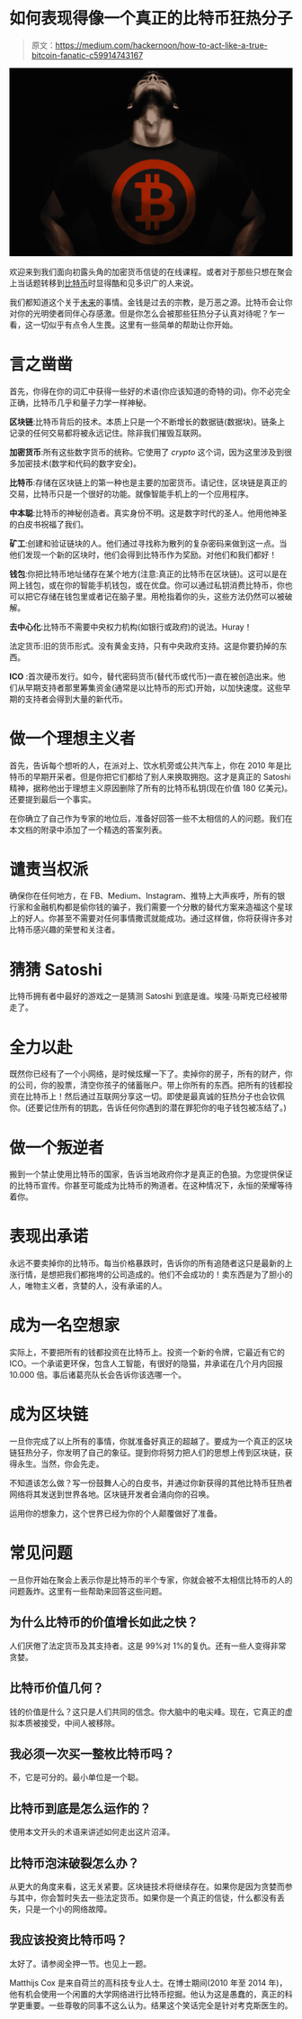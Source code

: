 # 如何表现得像一个真正的比特币狂热分子

> 原文：<https://medium.com/hackernoon/how-to-act-like-a-true-bitcoin-fanatic-c59914743167>

![](img/c4af7bcf6d7aefa3a223fef2f81fbf44.png)

欢迎来到我们面向初露头角的加密货币信徒的在线课程。或者对于那些只想在聚会上当话题转移到[比特币](https://hackernoon.com/tagged/bitcoin)时显得酷和见多识广的人来说。

我们都知道这个关于[未来](https://hackernoon.com/tagged/future)的事情。金钱是过去的宗教，是万恶之源。比特币会让你对你的光明使者同伴心存感激。但是你怎么会被那些狂热分子认真对待呢？乍一看，这一切似乎有点令人生畏。这里有一些简单的帮助让你开始。

# 言之凿凿

首先，你得在你的词汇中获得一些好的术语(你应该知道的奇特的词)。你不必完全正确，比特币几乎和量子力学一样神秘。

**区块链**:比特币背后的技术。本质上只是一个不断增长的数据链(数据块)。链条上记录的任何交易都将被永远记住。除非我们摧毁互联网。

**加密货币**:所有这些数字货币的统称。它使用了 *crypto* 这个词，因为这里涉及到很多加密技术(数学和代码的数字安全)。

**比特币**:存储在区块链上的第一种也是主要的加密货币。请记住，区块链是真正的交易，比特币只是一个很好的功能。就像智能手机上的一个应用程序。

**中本聪**:比特币的神秘创造者。真实身份不明。这是数字时代的圣人。他用他神圣的白皮书祝福了我们。

**矿工**:创建和验证链块的人。他们通过寻找称为散列的复杂密码来做到这一点。当他们发现一个新的区块时，他们会得到比特币作为奖励。对他们和我们都好！

**钱包**:你把比特币地址储存在某个地方(注意:真正的比特币在区块链)。这可以是在网上钱包，或在你的智能手机钱包，或在优盘。你可以通过私钥消费比特币，你也可以把它存储在钱包里或者记在脑子里。用枪指着你的头，这些方法仍然可以被破解。

**去中心化**:比特币不需要中央权力机构(如银行或政府)的说法。Huray！

法定货币:旧的货币形式。没有黄金支持，只有中央政府支持。这是你要扔掉的东西。

**ICO** :首次硬币发行。如今，替代密码货币(替代币或代币)一直在被创造出来。他们从早期支持者那里筹集资金(通常是以比特币的形式)开始，以加快速度。这些早期的支持者会得到大量的新代币。

# 做一个理想主义者

首先，告诉每个想听的人，在派对上、饮水机旁或公共汽车上，你在 2010 年是比特币的早期开采者。但是你把它们都给了别人来换取拥抱。这才是真正的 Satoshi 精神，据称他出于理想主义原因删除了所有的比特币私钥(现在价值 180 亿美元)。还要提到最后一个事实。

在你确立了自己作为专家的地位后，准备好回答一些不太相信的人的问题。我们在本文档的附录中添加了一个精选的答案列表。

# 谴责当权派

确保你在任何地方，在 FB、Medium、Instagram、推特上大声疾呼，所有的银行家和金融机构都是偷你钱的骗子，我们需要一个分散的替代方案来造福这个星球上的好人。你甚至不需要对任何事情撒谎就能成功。通过这样做，你将获得许多对比特币感兴趣的荣誉和关注者。

# 猜猜 Satoshi

比特币拥有者中最好的游戏之一是猜测 Satoshi 到底是谁。埃隆·马斯克已经被带走了。

# 全力以赴

既然你已经有了一个小网络，是时候炫耀一下了。卖掉你的房子，所有的财产，你的公司，你的股票，清空你孩子的储蓄账户。带上你所有的东西。把所有的钱都投资在比特币上！然后通过互联网分享这一切。即使是最真诚的狂热分子也会钦佩你。(还要记住所有的钥匙，告诉任何你遇到的潜在罪犯你的电子钱包被冻结了。)

# 做一个叛逆者

搬到一个禁止使用比特币的国家，告诉当地政府你才是真正的色狼。为您提供保证的比特币宣传。你甚至可能成为比特币的殉道者。在这种情况下，永恒的荣耀等待着你。

# 表现出承诺

永远不要卖掉你的比特币。每当价格暴跌时，告诉你的所有追随者这只是最新的上涨行情，是想把我们都拖垮的公司造成的。他们不会成功的！卖东西是为了胆小的人，唯物主义者，贪婪的人，没有承诺的人。

# 成为一名空想家

实际上，不要把所有的钱都投资在比特币上。投资一个新的令牌，它最近有它的 ICO。一个承诺更环保，包含人工智能，有很好的隐猫，并承诺在几个月内回报 10.000 倍。事后诸葛亮队长会告诉你该选哪一个。

# 成为区块链

一旦你完成了以上所有的事情，你就准备好真正的超越了。要成为一个真正的区块链狂热分子，你发明了自己的象征。提到你将努力把人们的思想上传到区块链，获得永生。当然，你会先走。

不知道该怎么做？写一份鼓舞人心的白皮书，并通过你新获得的其他比特币狂热者网络将其发送到世界各地。区块链开发者会涌向你的召唤。

运用你的想象力，这个世界已经为你的个人颠覆做好了准备。

# 常见问题

一旦你开始在聚会上表示你是比特币的半个专家，你就会被不太相信比特币的人的问题轰炸。这里有一些帮助来回答这些问题。

## **为什么比特币的价值增长如此之快？**

人们厌倦了法定货币及其支持者。这是 99%对 1%的复仇。还有一些人变得非常贪婪。

## **比特币价值几何？**

钱的价值是什么？这只是人们共同的信念。你大脑中的电尖峰。现在，它真正的虚拟本质被接受，中间人被移除。

## **我必须一次买一整枚比特币吗？**

不，它是可分的。最小单位是一个聪。

## 比特币到底是怎么运作的？

使用本文开头的术语来讲述如何走出这片沼泽。

## 比特币泡沫破裂怎么办？

从更大的角度来看，这无关紧要。区块链技术将继续存在。如果你是因为贪婪而参与其中，你会暂时失去一些法定货币。如果你是一个真正的信徒，什么都没有丢失，只是一个小的网络故障。

## 我应该投资比特币吗？

太好了。请参阅全押一节。也见上一题。

Matthijs Cox 是来自荷兰的高科技专业人士。在博士期间(2010 年至 2014 年)，他有机会使用一个闲置的大学网络进行比特币挖掘。他认为这是愚蠢的，真正的科学更重要。一些尊敬的同事不这么认为。结果这个笑话完全是针对考克斯医生的。
